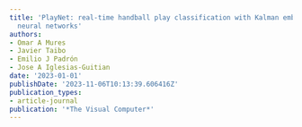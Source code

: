 ```yaml
---
title: 'PlayNet: real-time handball play classification with Kalman embeddings and
  neural networks'
authors:
- Omar A Mures
- Javier Taibo
- Emilio J Padrón
- Jose A Iglesias-Guitian
date: '2023-01-01'
publishDate: '2023-11-06T10:13:39.606416Z'
publication_types:
- article-journal
publication: '*The Visual Computer*'
---
```

